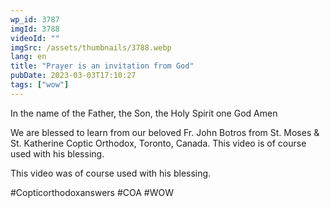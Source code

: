 ```yaml
---
wp_id: 3787
imgId: 3788
videoId: ""
imgSrc: /assets/thumbnails/3788.webp
lang: en
title: "Prayer is an invitation from God"
pubDate: 2023-03-03T17:10:27
tags: ["wow"]
---
```


<!-- page: 6 -->

<p>In the name of the Father, the Son, the Holy Spirit one God Amen</p>
<p>We are blessed to learn from our beloved Fr. John Botros from St. Moses &amp; St. Katherine Coptic Orthodox, Toronto, Canada. This video is of course used with his blessing.</p>
<p>This video was of course used with his blessing.</p>
<p>#Copticorthodoxanswers #COA #WOW</p>
